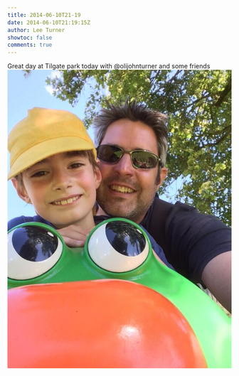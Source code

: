 ```yaml
---
title: 2014-06-10T21-19
date: 2014-06-10T21:19:15Z
author: Lee Turner
showtoc: false
comments: true
---
```


Great day at Tilgate park today with @olijohnturner and some friends ![](/img/x//476473690893590528-BpzGTBNIQAAR5Uz.jpg)

